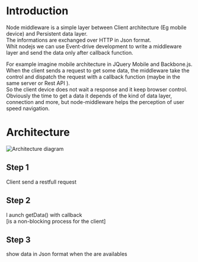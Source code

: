 Introduction
===============
<p>
Node middleware is a simple layer between Client architecture (Eg mobile device) and Persistent data layer.  <br />
The informations are exchanged over HTTP in Json format. <br />
Whit nodejs we can use Event-drive development to write a middleware layer and send the data only after callback function.
</p>
<p>
For example imagine mobile architecture in JQuery Mobile and Backbone.js. <br />
When the client sends a request to get some data, the middleware take the control and dispatch the request with a callback function (maybe in the same server or Rest API ).<br />
So the client device does not wait a response and it keep browser control. <br />
Obviously the time to get a data it depends of the kind of data layer, connection and more,  but node-middleware helps the perception of user speed navigation.
</p>

Architecture  
===============
             
![Architecture diagram](https://raw.github.com/amassi/node-middleware/master/architecture.png "Node middleware architecture to mobile application")

Step 1
------
   Client send a restfull request
   
Step 2
------
  l aunch getData() with callback  
   [is a non-blocking process for the client]
   
Step 3
------
   show data in Json format when the are availables

 
